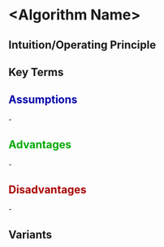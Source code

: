 # \<Algorithm Name\>

## Intuition/Operating Principle

## Key Terms

<h2 style="color:#00A">Assumptions</h2>
-

<h2 style="color:#0A0">Advantages</h2>
- 

<h2 style="color:#A00">Disadvantages</h2>
- 

## Variants
